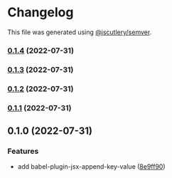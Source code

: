 # Changelog

This file was generated using [@jscutlery/semver](https://github.com/jscutlery/semver).

### [0.1.4](https://github.com/UNDERCOVERj/babel-plugins/compare/babel-plugin-jsx-append-key-value-0.1.3...babel-plugin-jsx-append-key-value-0.1.4) (2022-07-31)

### [0.1.3](https://github.com/UNDERCOVERj/babel-plugins/compare/babel-plugin-jsx-append-key-value-0.1.2...babel-plugin-jsx-append-key-value-0.1.3) (2022-07-31)

### [0.1.2](https://github.com/UNDERCOVERj/babel-plugins/compare/babel-plugin-jsx-append-key-value-0.1.1...babel-plugin-jsx-append-key-value-0.1.2) (2022-07-31)

### [0.1.1](https://github.com/UNDERCOVERj/babel-plugins/compare/babel-plugin-jsx-append-key-value-0.1.0...babel-plugin-jsx-append-key-value-0.1.1) (2022-07-31)

## 0.1.0 (2022-07-31)


### Features

* add babel-plugin-jsx-append-key-value ([8e9ff90](https://github.com/UNDERCOVERj/babel-plugins/commit/8e9ff90d6c49834ae4c634c7b3c86d8cf73af37e))
